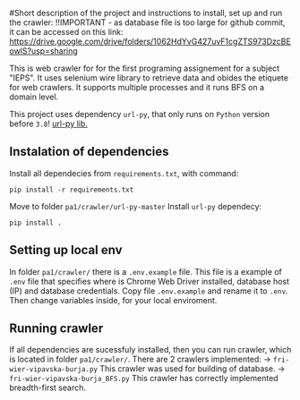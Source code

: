 #Short description of the project and instructions to install, set up and run the crawler:
!!IMPORTANT - as database file is too large for github commit, it can be accessed on this link:
https://drive.google.com/drive/folders/1062HdYvG427uvF1cgZTS973DzcBEowlS?usp=sharing

This is web crawler for for the first programing assignement for a subject "IEPS".
It uses selenium wire library to retrieve data and obides the etiquete for web crawlers.
It supports multiple processes and it runs BFS on a domain level.

This project uses dependency `url-py`, that only runs on `Python` version before `3.8`!
[url-py lib.](https://github.com/seomoz/url-py)

## Instalation of dependencies

Install all dependecies from `requirements.txt`, with command:
```
pip install -r requirements.txt
```
Move to folder `pa1/crawler/url-py-master`
Install `url-py` dependecy:
```
pip install .
```

## Setting up local env

In folder `pa1/crawler/` there is a `.env.example` file.
This file is a example of `.env` file that specifies where is Chrome Web Driver installed, database host (IP) and database credentials.
Copy file `.env.example` and rename it to `.env`. Then change variables inside, for your local enviroment.

## Running crawler

If all dependencies are sucessfuly installed, then you can run crawler, which is located in folder `pa1/crawler/`.
There are 2 crawlers implemented:
-> `fri-wier-vipavska-burja.py` This crawler was used for building of database.
-> `fri-wier-vipavska-burja_BFS.py` This crawler has correctly implemented breadth-first search.
